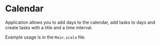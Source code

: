 # Calendar

Application allows you to add days to the calendar, add tasks to days and create tasks with a title and a time interval.

Example usage is in the `Main.scala` file.